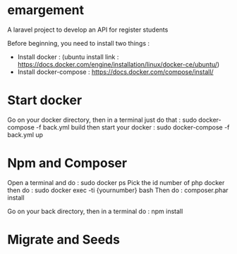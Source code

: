 # emargement
A laravel project to develop an API for register students

Before beginning, you need to install two things :
  - Install docker : (ubuntu install link : https://docs.docker.com/engine/installation/linux/docker-ce/ubuntu/)  
  - Install docker-compose : https://docs.docker.com/compose/install/

# Start docker

Go on your docker directory, then in a terminal just do that : sudo docker-compose -f back.yml build
then start your docker : sudo docker-compose -f back.yml up

# Npm and Composer

Open a terminal and do : sudo docker ps
Pick the id number of php docker then do : sudo docker exec -ti {yournumber} bash
Then do : composer.phar install

Go on your back directory, then in a terminal do : npm install 

# Migrate and Seeds


